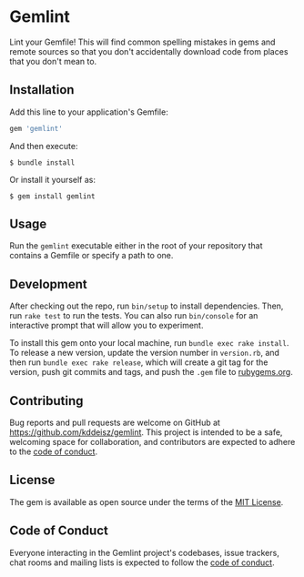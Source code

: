 # Gemlint

Lint your Gemfile! This will find common spelling mistakes in gems and remote sources so that you don't accidentally download code from places that you don't mean to.

## Installation

Add this line to your application's Gemfile:

```ruby
gem 'gemlint'
```

And then execute:

    $ bundle install

Or install it yourself as:

    $ gem install gemlint

## Usage

Run the `gemlint` executable either in the root of your repository that contains a Gemfile or specify a path to one.

## Development

After checking out the repo, run `bin/setup` to install dependencies. Then, run `rake test` to run the tests. You can also run `bin/console` for an interactive prompt that will allow you to experiment.

To install this gem onto your local machine, run `bundle exec rake install`. To release a new version, update the version number in `version.rb`, and then run `bundle exec rake release`, which will create a git tag for the version, push git commits and tags, and push the `.gem` file to [rubygems.org](https://rubygems.org).

## Contributing

Bug reports and pull requests are welcome on GitHub at https://github.com/kddeisz/gemlint. This project is intended to be a safe, welcoming space for collaboration, and contributors are expected to adhere to the [code of conduct](https://github.com/kddeisz/gemlint/blob/master/CODE_OF_CONDUCT.md).

## License

The gem is available as open source under the terms of the [MIT License](https://opensource.org/licenses/MIT).

## Code of Conduct

Everyone interacting in the Gemlint project's codebases, issue trackers, chat rooms and mailing lists is expected to follow the [code of conduct](https://github.com/kddeisz/gemlint/blob/master/CODE_OF_CONDUCT.md).
